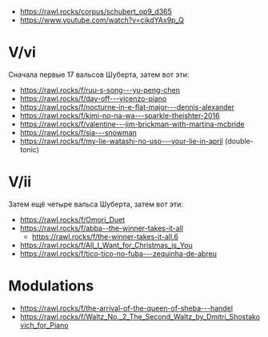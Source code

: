 - https://rawl.rocks/corpus/schubert_op9_d365
- https://www.youtube.com/watch?v=cikdYAx9p_Q

# V/vi

Сначала первые 17 вальсов Шуберта, затем вот эти:

- https://rawl.rocks/f/ruu-s-song---yu-peng-chen
- https://rawl.rocks/f/day-off---vicenzo-piano
- https://rawl.rocks/f/nocturne-in-e-flat-major---dennis-alexander
- https://rawl.rocks/f/kimi-no-na-wa---sparkle-theishter-2016
- https://rawl.rocks/f/valentine---jim-brickman-with-martina-mcbride
- https://rawl.rocks/f/sia---snowman
- https://rawl.rocks/f/my-lie-watashi-no-uso---your-lie-in-april (double-tonic)

# V/ii

Затем ещё четыре вальса Шуберта, затем вот эти:

- https://rawl.rocks/f/Omori_Duet
- https://rawl.rocks/f/abba--the-winner-takes-it-all
  - https://rawl.rocks/f/the-winner-takes-it-all.6
- https://rawl.rocks/f/All_I_Want_for_Christmas_is_You
- https://rawl.rocks/f/tico-tico-no-fuba---zequinha-de-abreu

# Modulations

- https://rawl.rocks/f/the-arrival-of-the-queen-of-sheba---handel
- https://rawl.rocks/f/Waltz_No._2_The_Second_Waltz_by_Dmitri_Shostakovich_for_Piano
